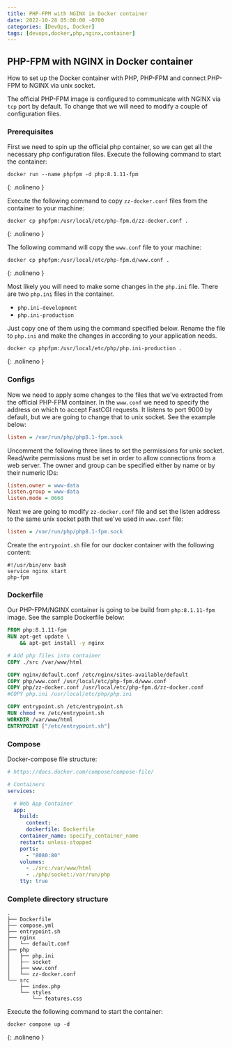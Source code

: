 ```yaml
---
title: PHP-FPM with NGINX in Docker container
date: 2022-10-28 05:00:00 -0700
categories: [DevOps, Docker]
tags: [devops,docker,php,nginx,container]
---
```


## PHP-FPM with NGINX in Docker container

How to set up the Docker container with PHP, PHP-FPM and connect PHP-FPM to NGINX via unix socket.

The official PHP-FPM image is configured to communicate with NGINX via `tcp` port by default. To change that we will need to modify a couple of configuration files.

### Prerequisites

First we need to spin up the official php container, so we can get all the necessary php configuration files. Execute the following command to start the container:

```shell
docker run --name phpfpm -d php:8.1.11-fpm
```
{: .nolineno }

Execute the following command to copy `zz-docker.conf` files from the container to your machine:

```shell
docker cp phpfpm:/usr/local/etc/php-fpm.d/zz-docker.conf .
```
{: .nolineno }

The following command will copy the `www.conf` file to your machine:

```shell
docker cp phpfpm:/usr/local/etc/php-fpm.d/www.conf .
```
{: .nolineno }

Most likely you will need to make some changes in the `php.ini` file. There are two `php.ini` files in the container.

+ `php.ini-development`
+ `php.ini-production`

Just copy one of them using the command specified below. Rename the file to `php.ini` and make the changes in according to your application needs.
```shell
docker cp phpfpm:/usr/local/etc/php/php.ini-production .
```
{: .nolineno }

### Configs

Now we need to apply some changes to the files that we've extracted from the official PHP-FPM container.
In the `www.conf` we need to specify the address on which to accept FastCGI requests. It listens to port 9000 by default,
but we are going to change that to unix socket. See the example below:

```ini
listen = /var/run/php/php8.1-fpm.sock
```
Uncomment the following three lines to set the permissions for unix socket. Read/write permissions must be set in order to allow connections from a web server.
The owner and group can be specified either by name or by their numeric IDs:

```ini
listen.owner = www-data
listen.group = www-data
listen.mode = 0660
```

Next we are going to modify `zz-docker.conf` file and set the listen address to the same unix socket path that we've used in `www.conf` file:

```ini
listen = /var/run/php/php8.1-fpm.sock
```

Create the `entrypoint.sh` file for our docker container with the following content:

```shell
#!/usr/bin/env bash
service nginx start
php-fpm
```

### Dockerfile

Our PHP-FPM/NGINX container is going to be build from `php:8.1.11-fpm` image. See the sample Dockerfile below:

```dockerfile
FROM php:8.1.11-fpm
RUN apt-get update \
    && apt-get install -y nginx

# Add php files into container
COPY ./src /var/www/html

COPY nginx/default.conf /etc/nginx/sites-available/default
COPY php/www.conf /usr/local/etc/php-fpm.d/www.conf
COPY php/zz-docker.conf /usr/local/etc/php-fpm.d/zz-docker.conf
#COPY php.ini /usr/local/etc/php/php.ini

COPY entrypoint.sh /etc/entrypoint.sh
RUN chmod +x /etc/entrypoint.sh
WORKDIR /var/www/html
ENTRYPOINT ["/etc/entrypoint.sh"]

```

### Compose

Docker-compose file structure:

```yaml
# https://docs.docker.com/compose/compose-file/

# Containers
services:

  # Web App Container
  app:
    build:
      context: .
      dockerfile: Dockerfile
    container_name: specify_container_name
    restart: unless-stopped
    ports:
      - "8080:80"
    volumes:
      - ./src:/var/www/html
      - ./php/socket:/var/run/php
    tty: true
```

### Complete directory structure

```shell
.
├── Dockerfile
├── compose.yml
├── entrypoint.sh
├── nginx
│   └── default.conf
├── php
│   ├── php.ini
│   ├── socket
│   ├── www.conf
│   └── zz-docker.conf
└── src
    ├── index.php
    └── styles
        └── features.css
```

Execute the following command to start the container:

```shell
docker compose up -d
```
{: .nolineno }
